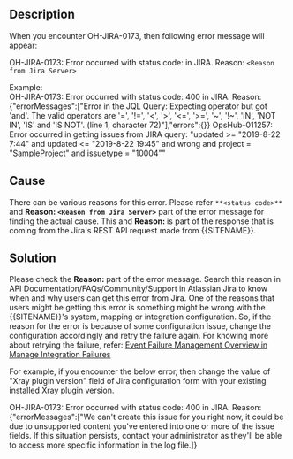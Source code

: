 ## Description
When you encounter OH-JIRA-0173, then following error message will appear:

OH-JIRA-0173: Error occurred with status code: <status code> in JIRA. Reason: `<Reason from Jira Server>`

Example:  
OH-JIRA-0173: Error occurred with status code: 400 in JIRA. Reason: {"errorMessages":["Error in the JQL Query: Expecting operator but got 'and'. The valid operators are '=', '!=', '<', '>', '<=', '>=', '~', '!~', 'IN', 'NOT IN', 'IS' and 'IS NOT'. (line 1, character 72)"],"errors":{}} OpsHub-011257: Error occurred in getting issues from JIRA query: "updated >= "2019-8-22 7:44" and updated <= "2019-8-22 19:45" and wrong and project = "SampleProject" and issuetype = "10004""

## Cause
There can be various reasons for this error. Please refer `**<status code>**` and **Reason: `<Reason from Jira Server>`** part of the error message for finding the actual cause. This **<status code>** and **Reason: <Reason from Jira Server>** is part of the response that is coming from the Jira's REST API request made from {{SITENAME}}.

## Solution
Please check the **Reason: <Reason from Jira Server>** part of the error message. Search this reason in API Documentation/FAQs/Community/Support in Atlassian Jira to know when and why users can get this error from Jira. One of the reasons that users might be getting this error is something might be wrong with the {{SITENAME}}'s system, mapping or integration configuration. So, if the reason for the error is because of some configuration issue, change the configuration accordingly and retry the failure again. For knowing more about retrying the failure, refer: [Event Failure Management Overview in Manage Integration Failures](../../../troubleshooting/manage-integration-failures.md#event-failure-management-overview)

For example, if you encounter the below error, then change the value of "Xray plugin version" field of Jira configuration form with your existing installed Xray plugin version.
  
OH-JIRA-0173: Error occurred with status code: 400 in JIRA. Reason: {"errorMessages":["We can't create this issue for you right now, it could be due to unsupported content you've entered into one or more of the issue fields. If this situation persists, contact your administrator as they'll be able to access more specific information in the log file.]}



